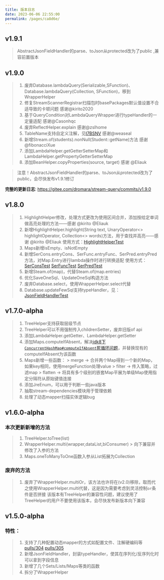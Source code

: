 ```yaml
---
title: 版本日志
date: 2023-06-06 22:55:00
permalink: /pages/ca8d6e/
---
```



## v1.9.1
> AbstractJsonFieldHandler的parse、toJson从protected改为了public ,兼容前置版本

## v1.9.0
>1. 废弃Database.lambdaQuery(Serializable,SFunction)、Database.lambdaQuery(Collection, SFunction)，移到WrapperHelper
>2. 修复StreamScannerRegistrar扫描包时basePackages默认值设置不合适导致的卡顿问题 感谢@kirito2020
>3. 基于QueryCondition对LambdaQueryWrapper进行typeHandler的一定量适配 感谢@Casonhqc
>4. 废弃ReflectHelper.explain 感谢@zslhome
>5. TableName支持自定义注解，见[I7BSNV](https://gitee.com/dromara/stream-query/issues/I7BSNV) 感谢@weaseal
>6. 新增Stream.of(students).nonNull(Student::getName)方法 感谢@fibonacciXue
>7. 添加LambdaHelper.getGetterSetterMap和LambdaHelper.getPropertyGetterSetterMap
>8. 添加BeanHelper.copyProperties(source, target) 感谢 @Eliauk

> 注意！AbstractJsonFieldHandler的parse、toJson从protected改为了public，会尽快发布v1.9.1修订

**完整的更新日志**: https://gitee.com/dromara/stream-query/commits/v1.9.0

## v1.8.0

>1. HighlightHelper修改，处理方式更改为使用区间合并，添加按给定单词做高亮处理的方法——感谢 @kirito @Eliauk
>2. 新增HighlightHelper.highlight(String text, UnaryOperator<> highlightOperator, Collection<> words)方法，用于查找并高亮——感谢 @kirito @Eliauk
>   使用方式：[HighlightHelperTest](https://gitee.com/dromara/stream-query/blob/main/stream-core/src/test/java/org/dromara/streamquery/stream/core/business/highlight/HighlightHelperTest.java)
>3. Maps新增isEmpty、isNotEmpty
>4. 新增SerCons.entryCons、SerFunc.entryFunc、SerPred.entryPred方法，对Map.Entry进行lambda操作时进行转换适配
>   使用方式：[SerConsTest](https://gitee.com/dromara/stream-query/blob/main/stream-core/src/test/java/org/dromara/streamquery/stream/core/lambda/function/SerConsTest.java) [SerFuncTest](https://gitee.com/dromara/stream-query/blob/main/stream-core/src/test/java/org/dromara/streamquery/stream/core/lambda/function/SerFuncTest.java) [SerPredTest](https://gitee.com/dromara/stream-query/blob/main/stream-core/src/test/java/org/dromara/streamquery/stream/core/lambda/function/SerPredTest.java)
>5. 新增Steam.of(map)，代替Steam.of(map.entries)
>6. 优化SaveOneSql、UpdateOneSql构造方法
>7. 废弃Database.select，使用WrapperHelper.select代替
>8. Database.updateFewSql支持typeHandler，见：[JsonFieldHandlerTest](https://gitee.com/dromara/stream-query/blob/main/stream-plugin/stream-plugin-mybatis-plus/src/test/java/org/dromara/streamquery/stream/plugin/mybatisplus/JsonFieldHandlerTest.java)

## v1.7.0-alpha

>1. TreeHelper支持获取层级节点
>2. TreeHelper可以不用强制传入childrenSetter，废弃旧版of api
>3. 添加LambdaHelper.getGetter、LambdaHelper.getSetter
>4. 添加Maps.computeIfAbsent，解决[jdk8下`ConcurrentHashMap#computeIfAbsent`死循环问题](https://bugs.openjdk.org/browse/JDK-8161372)，并替换现有的computeIfAbsent为该函数
>5. Maps新增一些函数：
    >   merge -> 合并两个Map得到一个新的Map，如果key相同，使用mergeFunction处理value
    >   filter -> 传入策略，过滤map
    >   flatten -> 将具有多个级别的嵌套Map平展为单级Map使用指定分隔符从原始键值连接
>6. 添加JreEnum，可以用于判断一些java版本
>7. 抽取stream-dependencies模块用于管理依赖
>8. 处理了动态mapper扫描实体逻辑bug

## v1.6.0-alpha

### 本次更新新增的方法
>1. TreeHelper.toTree(list)
>2. WrapperHelper.multi(wrapper,dataList,biConsumer)
    >   向下兼容并修改了入参的方法
>3. Maps.oneToManyToOne函数入参从List拓展为Collection

### 废弃的方法
>1. 废弃了WrapperHelper.multiOr，该方法也许将在(v2.0)移除，取而代之使用WrapperHelper.multi代替，这是因为需要考虑到灵活控制`or`条件是否拼接
    该版本有TreeHelper的兼容性问题，建议使用了TreeHelper的用户不要使用该版本，会尽快发布新版本向下兼容

## v1.5.0-alpha

### 特性：
>1. 支持了几种配置动态mapper的方式如配置文件、注解硬编码等[pulls/304](https://gitee.com/dromara/stream-query/pulls/304) [pulls/305](https://gitee.com/dromara/stream-query/pulls/305)
>2. 新增JsonFieldHandler，封装typeHandler，使其在序列化/反序列化时可以拿到字段信息
>3. 新增了几个Sets/Lists/Maps等类的函数
>4. 拆分了WrapperHelper